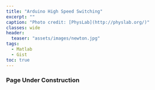 ```yaml
---
title: "Arduino High Speed Switching"
excerpt: ""
caption: "Photo credit: [PhysLab](http://physlab.org/)"
classes: wide
header:
  teaser: "assets/images/newton.jpg"
tags:
  - Matlab
  - Gist
toc: true
---
```


### Page Under Construction
